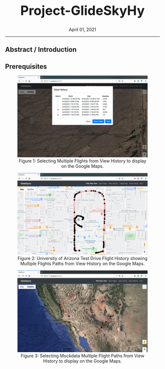 

<div align="center">
    <h1 style="font-size:300%;">Project-GlideSkyHy</h1>
    April 01, 2021</h3>
</div>
  
<hr>



## Abstract / Introduction




## Prerequisites



<figure>
<div align="center">
<img src='https://github.com/aishwarya34/Project-GlideSkyHy/blob/main/Viewing_Flight_History.png' /><br>
<figcaption>Figure 1: Selecting Multiple Flights from View History to display on the Google Maps. </figcaption></div>
</figure>



<figure>
<div align="center">
<img src='https://github.com/aishwarya34/Project-GlideSkyHy/blob/main/Map_Flight_History_TestDrive.png' /><br>
<figcaption>Figure 2: University of Arizona Test Drive Flight History showing Multiple Flights Paths from View History on the Google Maps. </figcaption></div>
</figure>


<figure>
<div align="center">
<img src='https://github.com/aishwarya34/Project-GlideSkyHy/blob/main/FilghtHistory_MultipleFlightPaths.png' /><br>
<figcaption>Figure 3: Selecting Mockdata Multiple Flight Paths from View History to display on the Google Maps. </figcaption></div>
</figure>
